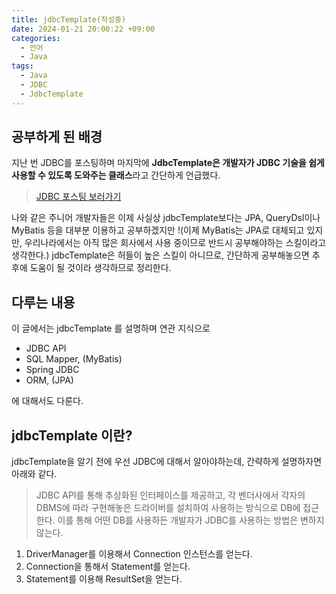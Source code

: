 ```yaml
---
title: jdbcTemplate(작성중)
date: 2024-01-21 20:00:22 +09:00
categories:
  - 언어
  - Java
tags:
  - Java
  - JDBC
  - JdbcTemplate
---
```


## 공부하게 된 배경
지난 번 JDBC를 포스팅하며 마지막에 **JdbcTemplate은 개발자가 JDBC 기술을 쉽게 사용할 수 있도록 도와주는 클래스**라고 간단하게 언급했다.
> [JDBC 포스팅 보러가기](https://byeongbumseo.github.io/posts/JDBC/)

나와 같은 주니어 개발자들은 이제 사실상 jdbcTemplate보다는 JPA, QueryDsl이나 MyBatis 등을 대부분 이용하고 공부하겠지만 !(이제 MyBatis는 JPA로 대체되고 있지만, 우리나라에서는 아직 많은 회사에서 사용 중이므로 반드시 공부해야하는 스킬이라고 생각한다.)
jdbcTemplate은 허들이 높은 스킬이 아니므로, 간단하게 공부해놓으면 추후에 도움이 될 것이라 생각하므로 정리한다.

## 다루는 내용
이 글에서는 jdbcTemplate 를 설명하며 연관 지식으로
- JDBC API
- SQL Mapper, (MyBatis)
- Spring JDBC
- ORM, (JPA)

에 대해서도 다룬다.  

## jdbcTemplate 이란?

jdbcTemplate을 알기 전에 우선 JDBC에 대해서 알아야하는데, 간략하게 설명하자면 아래와 같다.
> JDBC API를 통해 추상화된 인터페이스를 제공하고, 각 벤더사에서 각자의 DBMS에 따라 구현해놓은 드라이버를 설치하여 사용하는 방식으로 DB에 접근한다. 이를 통해 어떤 DB를 사용하든 개발자가 JDBC를 사용하는 방법은 변하지 않는다.

1. DriverManager를 이용해서 Connection 인스턴스를 얻는다.
2. Connection을 통해서 Statement를 얻는다.
3. Statement를 이용해 ResultSet을 얻는다.